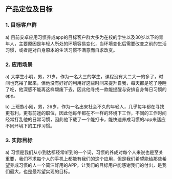 ## 产品定位及目标 ##
### 1.	目标客户群 ###
a)	目前安卓应用习惯养成app的目标客户群大多为在校的学生以及30岁以下的青年人，主要原因是年轻人所处的环境容易变化，当环境变化后需要改变之前的生活习惯，或者是对自身原本的生活习惯不满意而自求改变。
### 2.	应用场景
a)	大学生小明，男，21岁，作为一名大三的学生，课程没有大二大一的多了，时间也充裕了起来，但他没有好好的利用好这些时间来提升自我，每天都是吃了睡睡了吃，他深感不能再这样颓废下去，因此他寻找一款能提醒与安排自身每日习惯的app。

b)	上班族小刚，男，26岁，作为一名出来社会不久的年轻人，几乎每年都在寻找更有利，更有前途的职位，因此他每年都在不一样的环境下工作，不同的工作时间经常打乱他的日常习惯，因此他下载了一个能打卡，能快速养成习惯的app来适应不同环境下的工作习惯。
### 3.	实际目标
a)	习惯是我们从小到达都经常听到的一个词，习惯的养成对每个人来说也是至关重要，我们不求每个人的手机上都能有我们的这个应用，但是我们希望能给那些希望养成习惯的人一个简洁好用的APP。让我们的目标用户能感谢我们的付出，是我们最大，也是最希望实现的目标。
